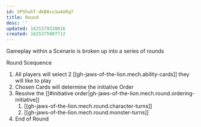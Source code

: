 ```yaml
---
id: SPShuhT-dkB8co1w4oRq7
title: Round
desc: ''
updated: 1625379310016
created: 1625375907712
---
```



Gameplay within a Scenario is broken up into a series of rounds

Round Scequence 

1. All players will select 2 [[gh-jaws-of-the-lion.mech.ability-cards]] they will like to play
2. Chosen Cards will determine the initiative Order
3. Resolve the [[#initiative order|gh-jaws-of-the-lion.mech.round.ordering-initiative]]
   1. [[gh-jaws-of-the-lion.mech.round.character-turns]]
   2. [[gh-jaws-of-the-lion.mech.round.monster-turns]]
4. End of Round
